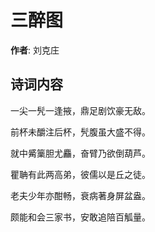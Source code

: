 # 三醉图

**作者**: 刘克庄

## 诗词内容

一尖一髠一逢掖，鼎足剧饮豪无敌。

前杯未釂注后杯，髠腹虽大盛不得。

就中觱篥胆尤麤，奋臂乃欲倒葫芦。

瞿聃有此两高弟，彼儒以是丘之徒。

老夫少年亦酣畅，衰病著身屏盆盎。

颇能和会三家书，安敢追陪百觚量。

